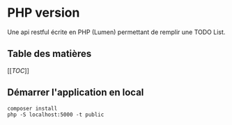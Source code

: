 # PHP version

Une api restful écrite en PHP (Lumen) permettant de remplir une TODO List.

## Table des matières

[[_TOC_]]

## Démarrer l'application en local

```shell
composer install
php -S localhost:5000 -t public
```
